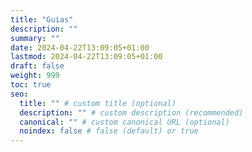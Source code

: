 ```yaml
---
title: "Guias"
description: ""
summary: ""
date: 2024-04-22T13:09:05+01:00
lastmod: 2024-04-22T13:09:05+01:00
draft: false
weight: 999
toc: true
seo:
  title: "" # custom title (optional)
  description: "" # custom description (recommended)
  canonical: "" # custom canonical URL (optional)
  noindex: false # false (default) or true
---
```


